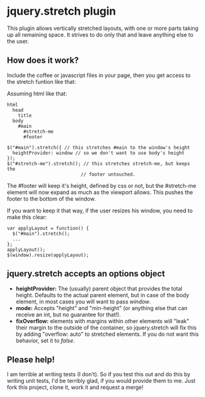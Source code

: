 jquery.stretch plugin
=====================

This plugin allows vertically stretched layouts, with one or more parts
taking up all remaining space. It strives to do only that and leave
anything else to the user.

How does it work?
-----------------

Include the coffee or javascript files in your page, then you get access
to the stretch funtion like that:

Assuming html like that:

    html  
      head  
        title  
      body  
        #main
          #stretch-me  
          #footer

    $("#main").stretch({ // this stretches #main to the window's height
      heightProvider: window // so we don't want to use body's height
    });
    $("#stretch-me").stretch(); // this stretches stretch-me, but keeps the
                               // footer untouched.

The #footer will keep it's height, defined by css or not, but the
 #stretch-me element will now expand as much as the viewport allows.
This pushes the footer to the bottom of the window.

If you want to keep it that way, if the user resizes his window, you
need to make this clear:

    var applyLayout = function() {
      $("#main").stretch();
      ...
    };
    applyLayout();
    $(window).resize(applyLayout);

jquery.stretch accepts an options object
----------------------------------------

  - **heightProvider:** The (usually) parent object that provides the
    total height. Defaults to the actual parent element, but in case of
    the body element, in most cases you will want to pass _window_.
  - **mode:** Accepts "height" and "min-height" (or anything else that can
    receive an int, but no guarantee for that!).
  - **fixOverflow:** elements with margins within other elements will
    "leak" their margin to the outside of the container, so
jquery.stretch will fix this by adding "overflow: auto" to stretched
elements. If you do not want this behavior, set it to _false_.

Please help!
------------
I am terrible at writing tests (I don't). So if you test this out and do
this by writing unit tests, I'd be terribly glad, if you would provide
them to me. Just fork this project, clone it, work it and request a
merge!
